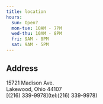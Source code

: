 ```yaml
---
title: location
hours:
  sun: Open?
  mon-tue: 10AM - 7PM
  wed-thu: 10AM - 8PM
  fri: 9AM - 8PM
  sat: 9AM - 5PM
---
```

## Address

15721 Madison Ave.\
Lakewood, Ohio 44107\
\[(216) 339-9978](tel:(216) 339-9978)